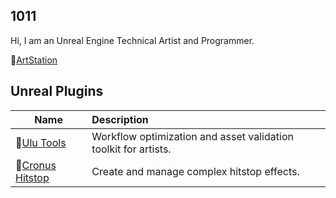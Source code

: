 ## 1011

Hi, I am an Unreal Engine Technical Artist and Programmer.

🎨[ArtStation](https://www.artstation.com/user-875393)

## Unreal Plugins
| Name  | Description |
| --- | :--- |
| 🦭[Ulu Tools](https://github.com/1011theory/UluTools)  | Workflow optimization and asset validation toolkit for artists.  |
| 🤜[Cronus Hitstop](https://github.com/1011theory/CronusHitstop)  | Create and manage complex hitstop effects.  |

<!--
**1011theory/1011theory** is a ✨ _special_ ✨ repository because its `README.md` (this file) appears on your GitHub profile.

Here are some ideas to get you started:

- 🔭 I’m currently working on ...
- 🌱 I’m currently learning ...
- 👯 I’m looking to collaborate on ...
- 🤔 I’m looking for help with ...
- 💬 Ask me about ...
- 📫 How to reach me: ...
- 😄 Pronouns: ...
- ⚡ Fun fact: ...
-->

